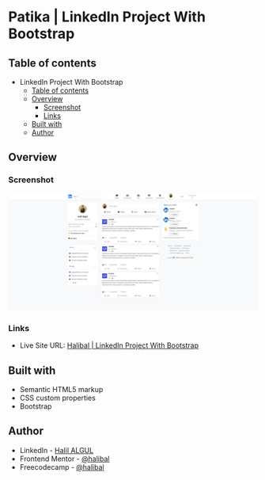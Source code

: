 # Patika | LinkedIn Project With Bootstrap

## Table of contents

- LinkedIn Project With Bootstrap
  - [Table of contents](#table-of-contents)
  - [Overview](#overview)
    - [Screenshot](#screenshot)
    - [Links](#links)
  - [Built with](#built-with)
  - [Author](#author)

## Overview

### Screenshot

![Linkedin Project](/img/linkedin_landing_page.png)

### Links

- Live Site URL: [Halibal | LinkedIn Project With Bootstrap](https://halibal.github.io/asian-cuisine/)

## Built with

- Semantic HTML5 markup
- CSS custom properties
- Bootstrap

## Author

- LinkedIn - [Halil ALGUL](https://www.linkedin.com/in/halilagul/)
- Frontend Mentor - [@halibal](https://www.frontendmentor.io/profile/halibal)
- Freecodecamp - [@halibal](https://www.freecodecamp.org/halibal)
